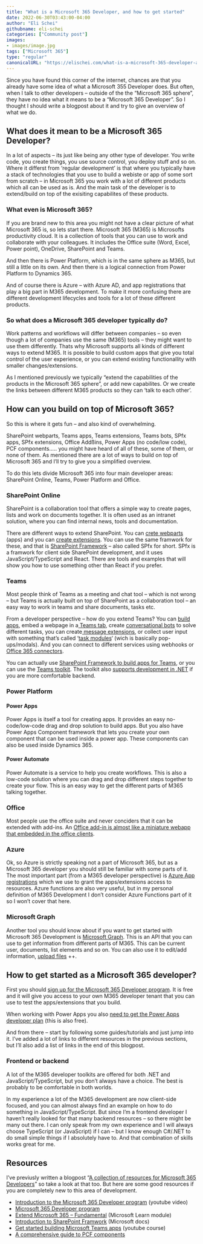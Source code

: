```yaml
---
title: "What is a Microsoft 365 Developer, and how to get started"
date: 2022-06-30T03:43:00-04:00
author: "Eli Schei"
githubname: eli-schei
categories: ["Community post"]
images:
- images/image.jpg
tags: ["Microsoft 365"]
type: "regular"
canonicalURL: "https://elischei.com/what-is-a-microsoft-365-developer-and-how-to-get-started/"
---
```


Since you have found this corner of the internet, chances are that you already have some idea of what a Microsoft 355 Developer does. But often, when I talk to other developers – outside of the the “Microsoft 365 sphere”, they have no idea what it means to be a “Microsoft 365 Developer”. So I thought I should write a blogpost about it and try to give an overview of what we do.

## What does it mean to be a Microsoft 365 Developer?

In a lot of aspects – its just like being any other type of developer. You write code, you create things, you use source control, you deploy stuff and so on. Where it differst from ‘regular development’ is that where you typically have a stack of technologies that you use to build a webiste or app of some sort from scratch – in Microsoft 365 you work with a lot of different products which all can be used as is. And the main task of the developer is to extend/build on top of the exisiting capabilites of these products.

### What even is Microsoft 365?

If you are brand new to this area you might not have a clear picture of what Microsoft 365 is, so lets start there. Microsoft 365 (M365) is Microsofts productivity cloud. It is a collection of tools that you can use to work and collaborate with your colleagues. It includes the Office suite (Word, Excel, Power point), OneDrive, SharePoint and Teams.

And then there is Power Platform, which is in the same sphere as M365, but still a little on its own. And then there is a logical connection from Power Platform to Dynamics 365.

And of course there is Azure – with Azure AD, and app registrations that play a big part in M365 development. To make it more confusing there are different development lifecycles and tools for a lot of these different products.

### So what does a Microsoft 365 developer typically do?

Work patterns and workflows will differ between companies – so even though a lot of companies use the same (M365) tools – they might want to use them differently. Thats why Microsoft supports all kinds of different ways to extend M365. It is possible to build custom apps that give you total control of the user experience, or you can extend existing functionallity with smaller changes/extensions.

As I mentioned previously we typically “extend the capabilities of the products in the Microsoft 365 sphere”, or add new capabilites. Or we create the links between different M365 products so they can ‘talk to each other’.

## How can you build on top of Microsoft 365?

So this is where it gets fun – and also kind of overwhelming.

SharePoint webparts, Teams apps, Teams extensions, Teams bots, SPfx apps, SPfx extensions, Office Addßins, Power Apps (no code/low code), PCF components….. you might have heard of all of these, some of them, or none of them. As mentioned there are a lot of ways to build on top of Microsoft 365 and I’ll try to give you a simplified overview.

To do this lets divide Microsoft 365 into four main developer areas: SharePoint Online, Teams, Power Platform and Office.

### SharePoint Online

SharePoint is a collaboration tool that offers a simple way to create pages, lists and work on documents together. It is often used as an intranet solution, where you can find internal news, tools and documentation.

There are different ways to extend SharePoint. You can [crete webparts](https://learn.microsoft.com/en-us/sharepoint/dev/spfx/web-parts/overview-client-side-web-parts) (apps) and you can [create extensions](https://learn.microsoft.com/en-us/sharepoint/dev/spfx/extensions/overview-extensions). You can use the same framwork for these, and that is [SharePoint Framework](https://learn.microsoft.com/en-us/sharepoint/dev/spfx/sharepoint-framework-overview) – also called SPfx for short. SPfx is a framwork for client side SharePoint development, and it uses JavaScript/TypeScript and React. There are tools and examples that will show you how to use something other than React if you prefer.

### Teams

Most people think of Teams as a meeting and chat tool – which is not wrong – but Teams is actually built on top of SharePoint as a collaboration tool – an easy way to work in teams and share documents, tasks etc.

From a developer perspective – how do you extend Teams? You can [build apps](https://learn.microsoft.com/en-us/learn/modules/intro-microsoft-teams-apps/2-microsoft-teams-apps), embed a webpage in a[ Teams tab](https://learn.microsoft.com/en-us/learn/modules/embedded-web-experiences/), create [conversational bots](https://learn.microsoft.com/en-us/learn/modules/msteams-conversation-bots/) to solve different tasks, you can create[ message extensions](https://learn.microsoft.com/en-us/learn/modules/msteams-messaging-extensions/), or collect user input with something that’s called ‘[task modules](https://learn.microsoft.com/en-us/learn/modules/msteams-task-modules/)‘ (wich is basically pop-ups/modals). And you can connect to different services using webhooks or [Office 365 connectors](https://learn.microsoft.com/en-us/learn/modules/msteams-webhooks-connectors/).

You can actually use [SharePoint Framework to build apps for Teams](https://learn.microsoft.com/en-us/microsoftteams/platform/sbs-gs-spfx?tabs=vscode%2Cviscode), or you can use the [Teams toolkit](https://learn.microsoft.com/en-us/microsoftteams/platform/toolkit/visual-studio-code-overview). The toolkit also [supports development in .NET](https://devblogs.microsoft.com/visualstudio/build-apps-for-microsoft-teams-with-net/) if you are more comfortable backend.

### Power Platform

#### Power Apps

Power Apps is itself a tool for creating apps. It provides an easy no-code/low-code drag and drop solution to build apps. But you also have Power Apps Component framework that lets you create your own component that can be used inside a power app. These components can also be used inside Dynamics 365.

#### Power Automate

Power Automate is a service to help you create workflows. This is also a low-code solution where you can drag and drop different steps together to create your flow. This is an easy way to get the different parts of M365 talking together.

### Office

Most people use the office suite and never conciders that it can be extended with add-ins. An [Office add-in is almost like a miniature webapp that embedded in the office clients](https://learn.microsoft.com/en-us/office/dev/add-ins/overview/learning-path-beginner).

### Azure

Ok, so Azure is strictly speaking not a part of Microsoft 365, but as a Microsoft 365 developer you should still be familiar with some parts of it. The most important part (from a M365 developer perspective) is [Azure App registrations](https://learn.microsoft.com/en-us/azure/active-directory/develop/quickstart-register-app) which we use to grant the apps/extensions access to resources. Azure functions are also very useful, but in my personal definition of M365 Development I don’t consider Azure Functions part of it so I won’t cover that here.

### Microsoft Graph

Another tool you should know about if you want to get started with Microsoft 365 Development is [Microsoft Graph](https://learn.microsoft.com/en-us/graph/overview). This is an API that you can use to get information from different parts of M365. This can be current user, documents, list elements and so on. You can also use it to edit/add information, [upload files](https://elischei.com/upload-files-to-sharepoint-with-javascript-using-microsoft-graph/) ++.

## How to get started as a Microsoft 365 developer?

First you should [sign up for the Microsoft 365 Developer program](https://developer.microsoft.com/en-us/microsoft-365/dev-program). It is free and it will give you access to your own M365 developer tenant that you can use to test the apps/extensions that you build.

When working with Power Apps you also [need to get the Power Apps developer plan](https://powerapps.microsoft.com/en-us/developerplan/) (this is also free).

And from there – start by following some guides/tutorials and just jump into it. I’ve added a lot of links to different resources in the previous sections, but I’ll also add a list of links in the end of this blogpost.

### Frontend or backend

A lot of the M365 developer toolkits are offered for both .NET and JavaScript/TypeScript, but you don’t always have a choice. The best is probably to be comfortable in both worlds.

In my experience a lot of the M365 development are now client-side focused, and you can almost always find an example on how to do something in JavaScript/TypeScript. But since I’m a frontend developer I haven’t really looked for that many backend resources – so there might be many out there. I can only speak from my own experience and I will always choose TypeScript (or JavaScript) if I can – but I know enough C#/.NET to do small simple things if I absolutely have to. And that combination of skills works great for me.

## Resources

I’ve previusly written a blogpost “[A collection of resources for Microsoft 365 Developers](https://pnp.github.io/blog/post/a-collection-of-resources-for-m365-devs/)” so take a look at that too. But here are some good resources if you are completely new to this area of development.

* [Introduction to the Microsoft 365 Developer program](https://www.youtube.com/watch?v=2JWUr6zBtwg) (youtube video)
* [Microsoft 365 Developer program](https://developer.microsoft.com/en-us/microsoft-365/dev-program)
* [Extend Microsoft 365 – Fundamental](https://learn.microsoft.com/en-gb/learn/paths/m365-extend-fundamental/) (Microsoft Learn module)
* [Introduction to SharePoint Framwork](https://learn.microsoft.com/en-us/sharepoint/dev/spfx/sharepoint-framework-overview) (Microsoft docs)
* [Get started building Microsoft Teams apps](https://www.youtube.com/watch?v=EQuB8l4sccg&list=PLWZJrkeLOrbblzC_s22pIBOotBV66erf-) (youtube course)
* [A comprehensive guide to PCF components](https://elischei.com/a-comprehensive-guide-to-power-apps-component-framework-pcf-part-1-getting-started/)
